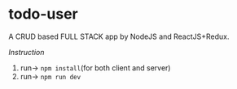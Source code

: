 # todo-user
 A CRUD based FULL STACK app by NodeJS and ReactJS+Redux.


*Instruction*
1) run-> `npm install`(for both client and server)
2) run-> `npm run dev`
